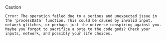 > [!CAUTION]
> `Error: The operation failed due to a serious and unexpected issue in the 'processData' function. This could be caused by invalid input, network glitches, or perhaps just the universe conspiring against you. Maybe you forgot to sacrifice a byte to the code gods? Check your inputs, network, and possibly your life choices.
`
